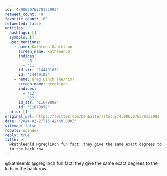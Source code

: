 ```yaml
---
id: '439063076370132993'
retweet_count: '0'
favorite_count: '0'
retweeted: false
entities:
  hashtags: []
  symbols: []
  user_mentions:
    - name: Kathleen Danielson
      screen_name: KathleenLD
      indices:
        - '0'
        - '11'
      id_str: '14449103'
      id: '14449103'
    - name: Greg Linch (he/him)
      screen_name: greglinch
      indices:
        - '12'
        - '22'
      id_str: '11679892'
      id: '11679892'
  urls: []
original_url: https://twitter.com/benbalter/status/439063076370132993
date: '2014-02-27T15:42:49.000Z'
sitemap: false
robots: noindex
reply: true
title: >-
  @kathleenld @greglinch fun fact: they give the same exact degrees to the kids
  in the back row.
---
```


@kathleenld @greglinch fun fact: they give the same exact degrees to the kids in the back row.